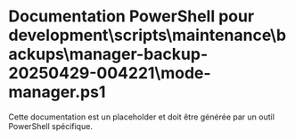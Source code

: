 # Documentation PowerShell pour development\scripts\maintenance\backups\manager-backup-20250429-004221\mode-manager.ps1

Cette documentation est un placeholder et doit être générée par un outil PowerShell spécifique.
